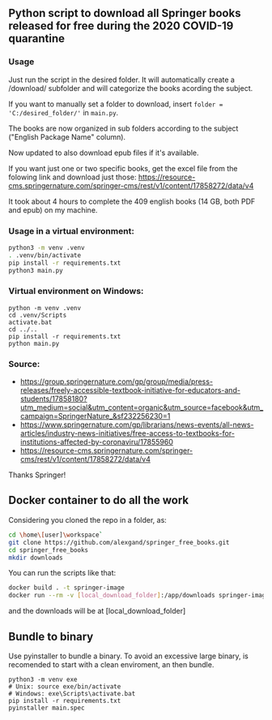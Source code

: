 ## Python script to download all Springer books released for free during the 2020 COVID-19 quarantine

### Usage

Just run the script in the desired folder. It will automatically create a /download/ subfolder and will categorize the books acording the subject.

If you want to manually set a folder to download, insert `folder = 'C:/desired_folder/'` in `main.py`.

The books are now organized in sub folders according to the subject ("English Package Name" column).

Now updated to also download epub files if it's available.

If you want just one or two specific books, get the excel file from the folowing link and download just those: https://resource-cms.springernature.com/springer-cms/rest/v1/content/17858272/data/v4

It took about 4 hours to complete the 409 english books (14 GB, both PDF and epub) on my machine.

### Usage in a virtual environment:

```bash
python3 -m venv .venv
. .venv/bin/activate
pip install -r requirements.txt
python3 main.py
```

### Virtual environment on Windows:

```
python -m venv .venv
cd .venv/Scripts
activate.bat
cd ../..
pip install -r requirements.txt
python main.py
```

### Source:
* https://group.springernature.com/gp/group/media/press-releases/freely-accessible-textbook-initiative-for-educators-and-students/17858180?utm_medium=social&utm_content=organic&utm_source=facebook&utm_campaign=SpringerNature_&sf232256230=1
* https://www.springernature.com/gp/librarians/news-events/all-news-articles/industry-news-initiatives/free-access-to-textbooks-for-institutions-affected-by-coronaviru/17855960
* https://resource-cms.springernature.com/springer-cms/rest/v1/content/17858272/data/v4

Thanks Springer!

## Docker container to do all the work

Considering you cloned the repo in a folder, as:
```bash
cd \home\[user]\workspace`
git clone https://github.com/alexgand/springer_free_books.git
cd springer_free_books
mkdir downloads
```
You can run the scripts like that:

```bash
docker build . -t springer-image
docker run --rm -v [local_download_folder]:/app/downloads springer-image
```

and the downloads will be at [local_download_folder]

## Bundle to binary
Use pyinstaller to bundle a binary. To avoid an excessive large binary, is recomended to start with a clean enviroment, an then bundle.

```
python3 -m venv exe
# Unix: source exe/bin/activate
# Windows: exe\Scripts\activate.bat
pip install -r requirements.txt
pyinstaller main.spec
```



